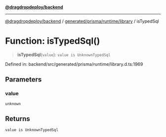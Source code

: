 [**@dragdropdeploy/backend**](../../../../../README.md)

***

[@dragdropdeploy/backend](../../../../../README.md) / [generated/prisma/runtime/library](../README.md) / isTypedSql

# Function: isTypedSql()

> **isTypedSql**(`value`): `value is UnknownTypedSql`

Defined in: backend/src/generated/prisma/runtime/library.d.ts:1969

## Parameters

### value

`unknown`

## Returns

`value is UnknownTypedSql`
